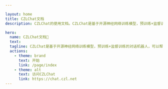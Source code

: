 ```yaml
---

layout: home
title: CZLChat文档
description: CZLChat的使用文档。CZLChat是基于开源神经网络训练模型，预训练+监督训练的对话机器人，可以帮助您处理工作、学习和生活的问题。

hero:
  name: CZLChat文档🎉
  text:
  tagline: CZLChat是基于开源神经网络训练模型，预训练+监督训练的对话机器人，可以帮助您处理工作、学习和生活的问题。
  actions:
    - theme: brand
      text: 开始
      link: /page/index
    - theme: alt
      text: 访问CZLChat
      link: https://chat.czl.net
---
```

